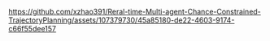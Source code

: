 

https://github.com/xzhao391/Reral-time-Multi-agent-Chance-Constrained-TrajectoryPlanning/assets/107379730/45a85180-de22-4603-9174-c66f55dee157

